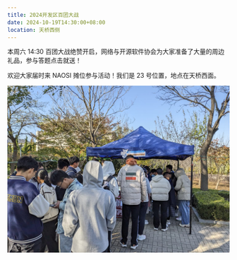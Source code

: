 ```yaml
---
title: 2024开发区百团大战
date: 2024-10-19T14:30:00+08:00
location: 天桥西侧
---
```


本周六 14:30 百团大战绝赞开启，网络与开源软件协会为大家准备了大量的周边礼品，参与答题点击就送！

欢迎大家届时来 NAOSI 摊位参与活动！我们是 23 号位置，地点在天桥西面。

![](../../../assets/images/recruit2024.jpg)
